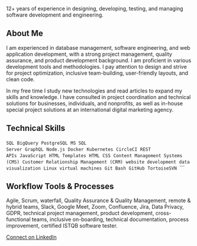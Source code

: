 12+ years of experience in designing, developing, testing, and managing software development and engineering. 

## About Me
I am experienced in database management, software engineering, and web application development, with a strong project management, quality assurance, and product development background. I am proficient in various development tools and methodologies. I pay attention to design and strive for project optimization, inclusive team-building, user-friendly layouts, and clean code. 

In my free time I study new technologies and read articles to expand my skills and knowledge. I have consulted in project coordination and technical solutions for businesses, individuals, and nonprofits, as well as in-house special project solutions at an international digital marketing agency.

## Technical Skills
```SQL```&nbsp;&nbsp;```BigQuery```&nbsp;&nbsp;```PostgreSQL```&nbsp;&nbsp;```MS SQL Server```&nbsp;&nbsp;```GraphQL```&nbsp;&nbsp;```Node.js```&nbsp;&nbsp;```Docker```&nbsp;&nbsp;```Kubernetes```&nbsp;&nbsp;```CircleCI```&nbsp;&nbsp;```REST APIs```&nbsp;&nbsp;```JavaScript```&nbsp;&nbsp;```HTML Templates```&nbsp;&nbsp;```HTML```&nbsp;&nbsp;```CSS```&nbsp;&nbsp;```Content Management Systems (CMS)```&nbsp;&nbsp;```Customer Relationship Management (CRM)```&nbsp;&nbsp;```website development```&nbsp;&nbsp;```data visualization```&nbsp;&nbsp;```Linux virtual machines```&nbsp;&nbsp;```Git Bash```&nbsp;&nbsp;```GitHub```&nbsp;&nbsp;```TortoiseSVN```&nbsp;&nbsp;```

## Workflow Tools & Processes
Agile, Scrum, waterfall, Quality Assurance & Quality Management, remote & hybrid teams, Slack, Google Meet, Zoom, Confluence, Jira, Data Privacy, GDPR, technical project management, product development, cross-functional teams, inclusive on-boarding, technical documentation, process improvement, certified ISTQB software tester.

[Connect on LinkedIn](https://www.linkedin.com/in/kathryn-stamps/)
<!--
**k-stamps/k-stamps** is a ✨ _special_ ✨ repository because its `README.md` (this file) appears on your GitHub profile.

Here are some ideas to get you started:

- 🔭 I’m currently working on ...
- 🌱 I’m currently learning ...
- 👯 I’m looking to collaborate on ...
- 🤔 I’m looking for help with ...
- 💬 Ask me about ...
- 📫 How to reach me: ...
- 😄 Pronouns: ...
- ⚡ Fun fact: ...
-->
